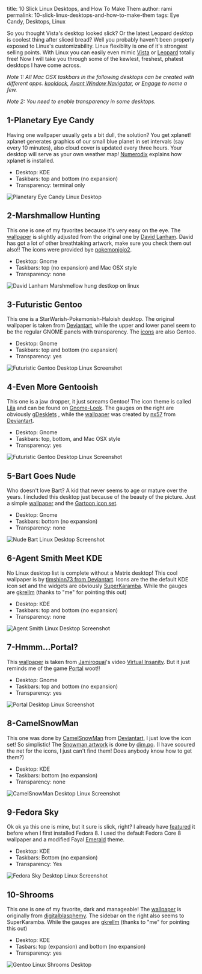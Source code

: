 title: 10 Slick Linux Desktops, and How To Make Them
author: rami
permalink: 10-slick-linux-desktops-and-how-to-make-them
tags: Eye Candy, Desktops, Linux


So you thought Vista's desktop looked slick? Or the latest Leopard desktop is coolest thing after sliced bread? Well you probably haven't been properly exposed to Linux's customizability. Linux flexiblity is one of it's strongest selling points. With Linux you can easily even mimic [Vista](http://www.youtube.com/watch?v=WO8MTAfFhGg "Vista") or [Leopard](http://lifehacker.com/software/how-to/make-your-linux-desktop-look-like-a-mac-317110.php "Leopard") totally free! Now I will take you through some of the kewlest, freshest, phatest desktops I have come across.

_Note 1: All Mac OSX taskbars in the following desktops can be created with different apps. [kooldock](http://kde-apps.org/content/show.php?content=50910 "kooldock"), [Avant Window Navigator](https://launchpad.net/awn "Avant Window Navigator"), or [Engage](http://pimpyourlinux.com/linux-feature-review/enlightenment-engage-dock/ "Engage") to name a few._

_Note 2: You need to enable transparency in some desktops._


## 1-Planetary Eye Candy

Having one wallpaper usually gets a bit dull, the solution? You get xplanet! xplanet generates graphics of our small blue planet in set intervals (say every 10 minutes), also cloud cover is updated every three hours. Your desktop will serve as your own weather map! [Numerodix](http://www.matusiak.eu/numerodix/blog//index.php/2007/02/11/planetary-eyecandy/ "Numerodix") explains how xplanet is installed.

* Desktop: KDE
* Taskbars: top and bottom (no expansion)
* Transparency: terminal only

![Planetary Eye Candy Linux Desktop]({filename}/images/planetary.jpeg)

## 2-Marshmallow Hunting

This one is one of my favorites because it's very easy on the eye. The [wallpaper](http://www.dlanham.com/art/mmhunt/) is slightly adjusted from the original one by [David Lanham](http://www.dlanham.com "David Lanham"). David has got a lot of other breathtaking artwork, make sure you check them out also!! The icons were provided bye [pokemonjojo2](http://www.mibhouse.org/pokemon_jojo/files/ICON-Somatic-0.1.1.tar.gz "pokemonjojo2").

* Desktop: Gnome
* Taskbars: top (no expansion) and Mac OSX style
* Transparency: none

![David Lanham Marshmellow hung destkop on linux]({filename}/images/marchmellowhunt_screenshot.jpeg)

## 3-Futuristic Gentoo

This one is a StarWarish-Pokemonish-Haloish desktop. The original wallpaper is taken from [Deviantart](http://chojindsl.deviantart.com/art/Gentoo-Red-Green-Blue-21731222 "deviantart"), while the upper and lower panel seem to be the regular GNOME panels with transparency. The [icons](http://mirrors.tds.net/gentoo/distfiles/gentoo-bubble-icons-20060811.tar.gz "icons") are also Gentoo.

* Desktop: Gnome
* Taskbars: top and bottom (no expansion)
* Transparency: yes

![Futuristic Gentoo Desktop Linux Screenshot]({filename}/images/pokemon_screenshot.jpeg)


## 4-Even More Gentooish

This one is a jaw dropper, it just screams Gentoo! The icon theme is called [Lila](http://gnome-look.org/content/show.php/Lila-Gnome?content=73971 "Lila") and can be found on [Gnome-Look](http://www.gnome-look.org "Gnome-Look"). The gauges on the right are obviously [gDesklets](http://www.gdesklets.de/ "gDesklets") , while the [wallpaper](http://nx57.deviantart.com/art/angel-61452162 "wallpaper") was created by [nx57](http://nx57.deviantart.com/ "nx57") from [Deviantart](http://www.deviantart.com "Deviantart").

* Desktop: Gnome
* Taskbars: top, bottom, and Mac OSX style
* Transparency: yes 

![Futuristic Gentoo Desktop Linux Screenshot]({filename}/images/evenmoregentooish_screenshot.jpeg)


## 5-Bart Goes Nude

Who doesn't love Bart? A kid that never seems to age or mature over the years. I included this desktop just because of the beauty of the picture. Just a simple [wallpaper]({filename}/images/nudebart_wp.jpeg) and the [Gartoon icon set](http://www.gnome-look.org/content/show.php/Gartoon+Icon+theme+%28v0.4.5%29?content=13527 "Gartoon icon set").

* Desktop: Gnome
* Taskbars: bottom (no expansion)
* Transparency: none

![Nude Bart Linux Desktop Screenshot]({filename}/images/nudebart_wp.jpeg)

## 6-Agent Smith Meet KDE

No Linux desktop list is complete without a Matrix desktop! This cool wallpaper is by [timshinn73 from Deviantart](http://timshinn73.deviantart.com/art/Agent-Smith-Final-1848736 "timshinn73 from Deviantart"). Icons are the the default KDE icon set and the widgets are obviously [SuperKaramba](http://netdragon.sourceforge.net/ "SuperKaramba"). While the gauges are [gkrellm](http://members.dslextreme.com/users/billw/gkrellm/gkrellm.html) (thanks to "me" for pointing this out)

* Desktop: KDE
* Taskbars: top and bottom (no expansion)
* Transparency: none

![Agent Smith Linux Desktop Screenshot]({filename}/images/screensmith.jpeg)

## 7-Hmmm...Portal?

This [wallpaper]({filename}/images/virtual_insanity.jpeg) is taken from [Jamiroquai](http://en.wikipedia.org/wiki/Jamiroquai "Jamiroquai")'s video [Virtual Insanity](http://www.youtube.com/watch?v=gJmX1z1NY2c "Virtual Insanity"). But it just reminds me of the game [Portal](http://en.wikipedia.org/wiki/Portal_%28video_game%29 "Portal") woot!!

* Desktop: Gnome
* Taskbars: top and bottom (no expansion)
* Transparency: yes

![Portal Desktop Linux Screenshot]({filename}/images/hmmportal.jpeg)

## 8-CamelSnowMan

This one was done by [CamelSnowMan](http://camelsnowman.deviantart.com/ "CamelSnowMan") from [Deviantart](http://www.deviantart.com/ "Deviantart"), I just love the icon set! So simplistic! The [Snowman artwork](http://www.pixelgirlpresents.com/images/desktops/dim_po/Snow_Man_1600x1200.jpg "Snowman artwork") is done by [dim.po](http://dimpoart.deviantart.com/ "dim.po"). (I have scoured the net for the icons, I just can't find them! Does anybody know how to get them?)

* Desktop: KDE
* Taskbars: bottom (no expansion)
* Transparency: none

![CamelSnowMan Desktop Linux Screenshot]({filename}/images/gentoo_by_camelsnowman.jpeg)

## 9-Fedora Sky

Ok ok ya this one is mine, but it sure is slick, right? I already have [featured]({filename}/blog/2008-01-02-i-just-installed-fedora-8.markdown) it before when I first installed Fedora 8. I used the default Fedora Core 8 wallpaper and a modified Fayal [Emerald](http://en.wikipedia.org/wiki/Emerald_%28window_decorator%29 "Emerald") theme.

* Desktop: KDE
* Taskbars: Bottom (no expansion)
* Transparency: Yes

![Fedora Sky Desktop Linux Screenshot]({filename}/images/fedora_sky.jpeg)

## 10-Shrooms

This one is one of my favorite, dark and manageable! The [wallpaper]({filename}/images/fluorescence6.jpg) is originally from [digitalblasphemy](http://www.google.com/url?sa=t&ct=res&cd=1&url=http%3A%2F%2Fwww.digitalblasphemy.com%2F&ei=pbrER7vDA6Ow0QSyw4jcDQ&usg=AFQjCNF6iUqs3Z9rOVdqD4z2s4Q8MizO4g&sig2=X0IU37eTzW7Ux\_Nj2scWRA). The sidebar on the right also seems to SuperKaramba. While the gauges are [gkrellm](http://members.dslextreme.com/users/billw/gkrellm/gkrellm.html) (thanks to "me" for pointing this out)

* Desktop: KDE
* Tasbars: top (expansion) and bottom (no expansion)
* Transparency: yes

![Gentoo Linux Shrooms Desktop]({filename}/images/gentoo-linux.shrooms.png)
